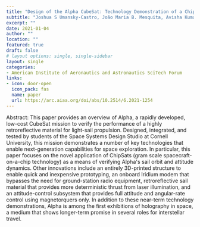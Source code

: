 ```yaml
---
title: "Design of the Alpha CubeSat: Technology Demonstration of a ChipSat-Equipped Retroreflective Light Sail"
subtitle: "Joshua S Umansky-Castro, João Maria B. Mesquita, Avisha Kumar, Maxwell Anderson, Yaw Tung Tan, Jenny J Wen, V Hunter Adams, Mason A Peck, Andrew Filo, Davide Carabellese, C Bangs, Martina Mrongovius, Gregory L Matloff"
excerpt: ""
date: 2021-01-04
author: ""
location: ""
featured: true
draft: false
# layout options: single, single-sidebar
layout: single
categories:
- American Institute of Aeronautics and Astronautics SciTech Forum
links:
- icon: door-open
  icon_pack: fas
  name: paper
  url: https://arc.aiaa.org/doi/abs/10.2514/6.2021-1254
---
```

Abstract: This paper provides an overview of Alpha, a rapidly developed, low-cost CubeSat mission to verify the performance of a highly retroreflective material for light-sail propulsion. Designed, integrated, and tested by students of the Space Systems Design Studio at Cornell University, this mission demonstrates a number of key technologies that enable next-generation capabilities for space exploration. In particular, this paper focuses on the novel application of ChipSats (gram scale spacecraft-on-a-chip technology) as a means of verifying Alpha's sail orbit and attitude dynamics. Other innovations include an entirely 3D-printed structure to enable quick and inexpensive prototyping, an onboard Iridium modem that bypasses the need for ground-station radio equipment, retroreflective sail material that provides more deterministic thrust from laser illumination, and an attitude-control subsystem that provides full attitude and angular-rate control using magnetorquers only. In addition to these near-term technology demonstrations, Alpha is among the first exhibitions of holography in space, a medium that shows longer-term promise in several roles for interstellar travel.